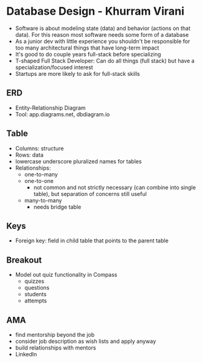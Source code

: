 # Database Design - Khurram Virani
* Software is about modeling state (data) and behavior (actions on that data). For this reason most software needs some form of a database
* As a junior dev with little experience you shouldn't be responsible for too many architectural things that have long-term impact
* It's good to do couple years full-stack before specializing
* T-shaped Full Stack Developer: Can do all things (full stack) but have a specialization/focused interest
* Startups are more likely to ask for full-stack skills

## ERD
* Entity-Relationship Diagram
* Tool: app.diagrams.net, dbdiagram.io

## Table
* Columns: structure
* Rows: data
* lowercase underscore pluralized names for tables
* Relationships:
  * one-to-many
  * one-to-one
    * not common and not strictly necessary (can combine into single table), but separation of concerns still useful
  * many-to-many
    * needs bridge table

## Keys
* Foreign key: field in child table that points to the parent table

## Breakout
* Model out quiz functionality in Compass
  * quizzes    
  * questions
  * students
  * attempts

## AMA
* find mentorship beyond the job
* consider job description as wish lists and apply anyway
* build relationships with mentors
* LinkedIn
